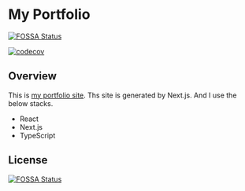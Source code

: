 # My Portfolio
[![FOSSA Status](https://app.fossa.com/api/projects/git%2Bgithub.com%2Froottool%2Fportfolio.svg?type=shield)](https://app.fossa.com/projects/git%2Bgithub.com%2Froottool%2Fportfolio?ref=badge_shield)


[![codecov](https://codecov.io/gh/roottool/portfolio/branch/main/graph/badge.svg?token=2A3TNPORX3)](https://codecov.io/gh/roottool/portfolio)

## Overview

This is [my portfolio site](https://roottool.vercel.app).
Ths site is generated by Next.js. And I use the below stacks.

- React
- Next.js
- TypeScript


## License
[![FOSSA Status](https://app.fossa.com/api/projects/git%2Bgithub.com%2Froottool%2Fportfolio.svg?type=large)](https://app.fossa.com/projects/git%2Bgithub.com%2Froottool%2Fportfolio?ref=badge_large)